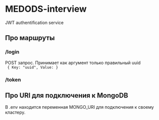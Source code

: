 # MEDODS-interview
JWT authentification service

## Про маршруты

### /login
POST запрос. Принимает как аргумент только правильный uuid\
<code>
{ Key: "uuid", Value: <user-uuid>}</code>

### /token

## Про URI для подключения к MongoDB
В .env находится переменная MONGO_URI для подключения к своему кластеру.
